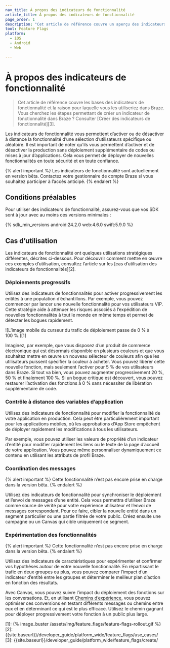 ```yaml
---
nav_title: À propos des indicateurs de fonctionnalité
article_title: À propos des indicateurs de fonctionnalité
page_order: 1
description: "Cet article de référence couvre un aperçu des indicateurs de fonctionnalité, y compris les prérequis et les cas d’utilisation."
tool: Feature Flags
platform:
  - iOS
  - Android
  - Web

---
```


# À propos des indicateurs de fonctionnalité

> Cet article de référence couvre les bases des indicateurs de fonctionnalité et la raison pour laquelle vous les utiliseriez dans Braze. Vous cherchez les étapes permettant de créer un indicateur de fonctionnalité dans Braze ? Consulter [Créer des indicateurs de fonctionnalité][3].

Les indicateurs de fonctionnalité vous permettent d’activer ou de désactiver à distance la fonctionnalité d’une sélection d’utilisateurs spécifique ou aléatoire. Il est important de noter qu’ils vous permettent d’activer et de désactiver la production sans déploiement supplémentaire de codes ou mises à jour d’applications. Cela vous permet de déployer de nouvelles fonctionnalités en toute sécurité et en toute confiance. 

{% alert important %} 
Les indicateurs de fonctionnalité sont actuellement en version bêta. Contactez votre gestionnaire de compte Braze si vous souhaitez participer à l’accès anticipé. 
{% endalert %}

## Conditions préalables

Pour utiliser des indicateurs de fonctionnalité, assurez-vous que vos SDK sont à jour avec au moins ces versions minimales :

{% sdk_min_versions android:24.2.0 web:4.6.0 swift:5.9.0 %}

## Cas d’utilisation
Les indicateurs de fonctionnalité ont quelques utilisations stratégiques différentes, décrites ci-dessous. Pour découvrir comment mettre en œuvre ces exemples d’utilisation, consultez l’article sur les [cas d’utilisation des indicateurs de fonctionnalités][2].

### Déploiements progressifs
Utilisez des indicateurs de fonctionnalités pour activer progressivement les entités à une population d’échantillons. Par exemple, vous pouvez commencer par lancer une nouvelle fonctionnalité pour vos utilisateurs VIP. Cette stratégie aide à atténuer les risques associés à l’expédition de nouvelles fonctionnalités à tout le monde en même temps et permet de détecter les bogues rapidement. 

![L’image mobile du curseur du trafic de déploiement passe de 0 % à 100 %.][1]

Imaginez, par exemple, que vous disposez d’un produit de commerce électronique qui est désormais disponible en plusieurs couleurs et que vous souhaitez mettre en œuvre un nouveau sélecteur de couleurs afin que les utilisateurs puissent spécifier la couleur à acheter. Vous pouvez libérer cette nouvelle fonction, mais seulement l’activer pour 5 % de vos utilisateurs dans Braze. Si tout va bien, vous pouvez augmenter progressivement 20 %, 50 % et finalement 100 %. Si un bogue critique est découvert, vous pouvez restaurer l’activation des fonctions à 0 % sans nécessiter de libération supplémentaire de code. 

### Contrôle à distance des variables d’application 
Utilisez des indicateurs de fonctionnalité pour modifier la fonctionnalité de votre application en production. Cela peut être particulièrement important pour les applications mobiles, où les approbations d’App Store empêchent de déployer rapidement les modifications à tous les utilisateurs.

Par exemple, vous pouvez utiliser les valeurs de propriété d’un indicateur d’entité pour modifier rapidement les liens ou le texte de la page d’accueil de votre application. Vous pouvez même personnaliser dynamiquement ce contenu en utilisant les attributs de profil Braze.

### Coordination des messages
{% alert important %} 
Cette fonctionnalité n’est pas encore prise en charge dans la version bêta.
{% endalert %}

Utilisez des indicateurs de fonctionnalité pour synchroniser le déploiement et l’envoi de messages d’une entité. Cela vous permettra d’utiliser Braze comme source de vérité pour votre expérience utilisateur et l’envoi de messages correspondant. Pour ce faire, cibler la nouvelle entité dans un segment particulier ou une partie filtrée de votre public. Créez ensuite une campagne ou un Canvas qui cible uniquement ce segment. 

### Expérimentation des fonctionnalités
{% alert important %} 
Cette fonctionnalité n’est pas encore prise en charge dans la version bêta.
{% endalert %}

Utilisez des indicateurs de caractéristiques pour expérimenter et confirmer vos hypothèses autour de votre nouvelle fonctionnalité. En répartissant le trafic en deux groupes ou plus, vous pouvez comparer l’impact d’un indicateur d’entité entre les groupes et déterminer le meilleur plan d’action en fonction des résultats.

Avec Canvas, vous pouvez suivre l’impact du déploiement des fonctions sur les conversations. Et, en utilisant [Chemins d’expérience]({{site.baseurl}}/user_guide/engagement_tools/canvas/canvas_components/experiment_step#experiment-paths), vous pouvez optimiser ces conversions en testant différents messages ou chemins entre eux et en déterminant ce qui est le plus efficace. Utilisez le chemin gagnant pour déployer progressivement votre fonction à un public plus large.

<!-- For example, imagine that your ecommerce team has a new checkout page design that they believe will improve purchase conversion rates. When you release this feature, you can display the new page to 50% of your users for one month. If it performs better than the old design, you can increase the rollout traffic to 100%. If it performs poorly, you can turn it off completely and revisit the designs. In either case, you have avoided a poor experience for 50% of your users. -->

[1]: {% image_buster /assets/img/feature_flags/feature-flags-rollout.gif %} 
[2]: {{site.baseurl}}/developer_guide/platform_wide/feature_flags/use_cases/
[3]: {{site.baseurl}}/developer_guide/platform_wide/feature_flags/create/
